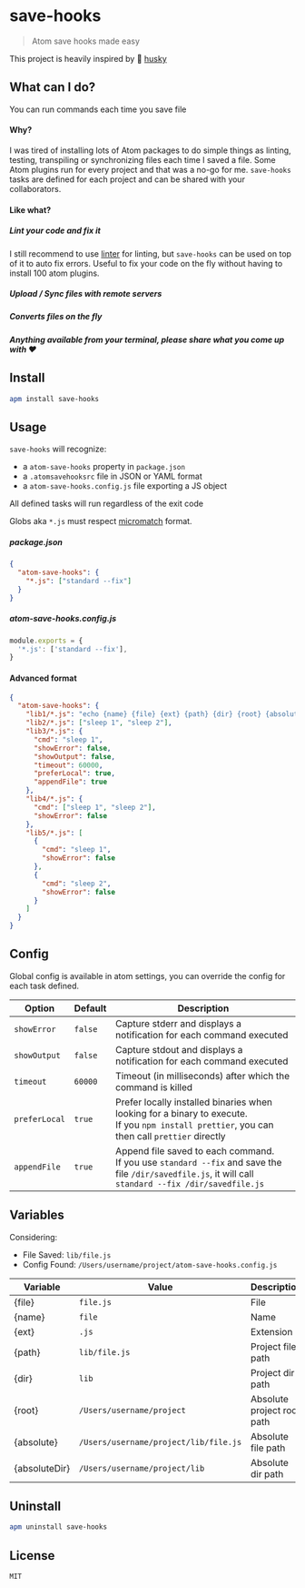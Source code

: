 # save-hooks

> Atom save hooks made easy

This project is heavily inspired by :dog: [husky](https://github.com/typicode/husky)

## What can I do?

You can run commands each time you save file

#### Why?

I was tired of installing lots of Atom packages to do simple things as linting, testing, transpiling or synchronizing files each time I saved a file. Some Atom plugins run for every project and that was a no-go for me. `save-hooks` tasks are defined for each project and can be shared with your collaborators.

#### Like what?

##### Lint your code and fix it

I still recommend to use [linter](https://atom.io/packages/linter) for linting, but `save-hooks` can be used on top of it to auto fix errors.
Useful to fix your code on the fly without having to install 100 atom plugins.

##### Upload / Sync files with remote servers

##### Converts files on the fly

##### Anything available from your terminal, please share what you come up with :heart:

## Install

```sh
apm install save-hooks
```

## Usage

`save-hooks` will recognize:

- a `atom-save-hooks` property in `package.json`
- a `.atomsavehooksrc` file in JSON or YAML format
- a `atom-save-hooks.config.js` file exporting a JS object

All defined tasks will run regardless of the exit code

Globs aka `*.js` must respect [micromatch](https://github.com/micromatch/micromatch) format.

##### package.json

```json
{
  "atom-save-hooks": {
    "*.js": ["standard --fix"]
  }
}
```

##### atom-save-hooks.config.js

```js
module.exports = {
  '*.js': ['standard --fix'],
}
```

#### Advanced format

```json
{
  "atom-save-hooks": {
    "lib1/*.js": "echo {name} {file} {ext} {path} {dir} {root} {absolute} {absoluteDir}",
    "lib2/*.js": ["sleep 1", "sleep 2"],
    "lib3/*.js": {
      "cmd": "sleep 1",
      "showError": false,
      "showOutput": false,
      "timeout": 60000,
      "preferLocal": true,
      "appendFile": true
    },
    "lib4/*.js": {
      "cmd": ["sleep 1", "sleep 2"],
      "showError": false
    },
    "lib5/*.js": [
      {
        "cmd": "sleep 1",
        "showError": false
      },
      {
        "cmd": "sleep 2",
        "showError": false
      }
    ]
  }
}
```

## Config

Global config is available in atom settings, you can override the config for each task defined.

| Option        | Default | Description                                                                                                                                                 |
| ------------- | ------- | ----------------------------------------------------------------------------------------------------------------------------------------------------------- |
| `showError`   | `false` | Capture stderr and displays a notification for each command executed                                                                                        |
| `showOutput`  | `false` | Capture stdout and displays a notification for each command executed                                                                                        |
| `timeout`     | `60000` | Timeout (in milliseconds) after which the command is killed                                                                                                 |
| `preferLocal` | `true`  | Prefer locally installed binaries when looking for a binary to execute. <br> If you `npm install prettier`, you can then call `prettier` directly           |
| `appendFile`  | `true`  | Append file saved to each command. <br> If you use `standard --fix` and save the file `/dir/savedfile.js`, it will call `standard --fix /dir/savedfile.js` |

## Variables

Considering:

- File Saved: `lib/file.js`
- Config Found: `/Users/username/project/atom-save-hooks.config.js`

| Variable      | Value                                 | Description                |
| ------------- | ------------------------------------- | -------------------------- |
| {file}        | `file.js`                             | File                       |
| {name}        | `file`                                | Name                       |
| {ext}         | `.js`                                 | Extension                  |
| {path}        | `lib/file.js`                         | Project file path          |
| {dir}         | `lib`                                 | Project dir path           |
| {root}        | `/Users/username/project`             | Absolute project root path |
| {absolute}    | `/Users/username/project/lib/file.js` | Absolute file path         |
| {absoluteDir} | `/Users/username/project/lib`         | Absolute dir path          |

## Uninstall

```sh
apm uninstall save-hooks
```

## License

`MIT`
